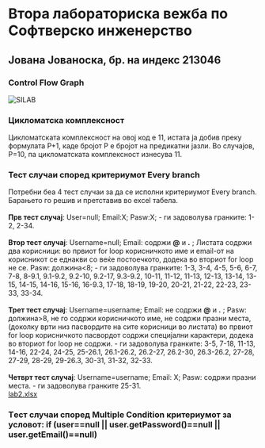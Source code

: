 # Втора лабораториска вежба по Софтверско инженерство
## Јована Јованоска, бр. на индекс 213046
### Control Flow Graph
![SILAB](https://github.com/JovanoskaJovana/SI_2023_lab2_213046/assets/126422782/7997776a-380f-4a03-8327-108aad09f44c)
### Цикломатска комплексност
Цикломатската комплексност на овој код е 11, истата ја добив преку формулата Р+1, каде бројот Р е бројот на предикатни јазли. Во случајов, Р=10, па цикломатската комплексност изнесува 11.
### Тест случаи според критериумот Every branch
Потребни беа 4 тест случаи за да се исполни критериумот Every branch. Барањето го решив и претставив во excel табела.<br>
<br>
**Прв тест случај**: User=null; Email:X; Pasw:X; - ги задоволува гранките: 1-2, 2-34. <br>
<br>
**Втор тест случај**: Username=null; Email: содржи **@** и **.** ; Листата содржи два корисници: во првиот for loop корисничкото име и email-от на корисникот се еднакви со веќе постоечкото, додека во вториот for loop не се. Pasw: должина<8; - ги задоволува гранките: 1-3, 3-4, 4-5, 5-6, 6-7, 7-8, 8-9.1, 9.1-9.2, 9.2-10, 9.2-17, 9.3-9.2, 10-11, 11-12, 11-13, 12-13, 13-14, 13-15, 14-15, 14-16, 15-16, 16-9.3, 17-18, 18-19, 19-20, 20-21, 21-22, 22-23, 23-33, 33-34.<br>
<br>
**Трет тест случај**: Username=username; Email: не содржи **@** и **.** ;  Pasw: должина>8, не го содржи корисничкото име, не содржи празни места, (доколку врти низ пасвордите на сите корисници во листата) во првиот for loop корисничкото пасвордот содржи специјални карактери, додека во вториот for loop не содржи. - ги задоволува гранките: 3-5, 7-18, 11-13, 14-16, 22-24, 24-25, 25-26.1, 26.1-26.2, 26.2-27, 26.2-30, 26.3-26.2, 27-28, 27-29, 28-29, 29-26.3, 30-31, 31-32, 32-33.<br>
<br>
**Четврт тест случај**: Username=username; Email: X; Pasw: содржи празни места. - ги задоволува гранките 25-31.<br> [lab2.xlsx](https://github.com/JovanoskaJovana/SI_2023_lab2_213046/files/11585134/lab2.xlsx)
### Tест случаи според Multiple Condition критериумот за условот: if (user==null || user.getPassword()==null || user.getEmail()==null)

